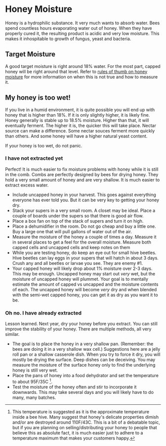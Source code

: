 # Honey Moisture
Honey is a hydrophilic substance. It very much wants to absorb water. Bees spend countless hours evaporating water out of honey. When they have properly cured it, the resulting 
product is acidic and very low moisture. This makes it inhospitable to growth of fungus, yeast and bacteria.

## Target Moisture
A good target moisture is right around 18% water. For the most part, capped honey will be right around that level. Refer to [rules of thumb on honey moisture](/rules_of_thumb/ready_when_capped)
for more information on when this is not true and how to measure it.

## My honey is too wet!
If you live in a humid environment, it is quite possible you will end up with honey that is higher than 18%.  If it is only slightly higher, it is likely
fine. Honey generally is stable up to 18.5% moisture. Higher than that, it will eventually ferment. The higher it is, the quicker this will take place. Nectar
source can make a difference. Some nectar souces ferment more quickly than others. And some honey will have a higher natural yeast content. 

If your honey is too wet, do not panic.

### I have not extracted yet
Perfect! It is much easier to fix moisture problems with honey while it is still in the comb. Combs are perfectly designed by bees for drying honey. They hold a
very small amount of honey and are very shallow.  It is much easier to extract excess water.
- Include uncapped honey in your harvest. This goes against everything everyone has ever told you. But it can be very key to getting your honey dry.
- Stack your supers in a very small room.  A closet may be ideal.  Place a couple of boards under the supers so that there is good air flow.
- Place a box fan on top of the stack of supers and turn it on high.
- Place a dehumidifier in the room. Do not go cheap and buy a little one. Buy a large one that will pull gallons of water out of the air.
- Measure the moisture of the honey a couple of times a day.  Measure it in several places to get a feel for the overall moisture. Measure both
  capped cells and uncapped cells and keep notes on them
- While you are testing honey, do keep an eye out for small hive beetles. Hive beetles can lay eggs in your supers that will hatch in about 3 days. Crush any and
  all beetles or larvae you see. They are enemy #1.
- Your capped honey will likely drop about 1% moisture over 2-3 days.  This may be enough. Uncapped honey may start out *very* wet, but the moisture of uncapped
  honey will plummet. Your goal is to mentally estimate the amount of capped vs uncapped and the moisture contents of each. The uncapped honey will become *very* dry
  and when blended with the semi-wet capped honey, you can get it as dry as you want it to be.

### Oh no. I have already extracted
Lesson learned. Next year, dry your honey before you extract. You can still improve the stability of your honey. There are multiple methods, all very similar. 
 - The goal is to place the honey in a very shallow pan. (Remember: the bees are doing it in a very shallow wax cell.) Suggestions here are a jelly roll pan or a shallow
casserole dish. When you try to force it dry, you will mostly be drying the surface. Deep dishes can be deceiving. You may measure the moisture of the surface honey 
only to find the underlying honey is still very wet. 
 - Place the pans of honey into a food dehydrator and set the temperature to about 95F/35C [^1]. 
 - Test the moisture of the honey often and stir to incorporate it downwards. This may take several days and you will likely have to do many, many batches.

[^1]: This temperature is suggested as it is the approximate temperature inside a bee hive. Many suggest that honey's delicate properties dimish and/or are destroyed around 110F/43C.
This is a bit of a debatable topic, but if you are planning on selling/distributing your honey to people that believe this as absolute fact, it is much easier just to 
adhere to a temperature maximum that makes your customers happy.
